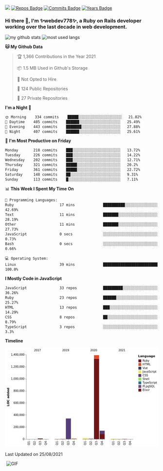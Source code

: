 ![](https://visitor-badge.glitch.me/badge?page_id=webdev778.webdev778)
[![Repos Badge](https://badges.pufler.dev/repos/webdev778)](https://badges.pufler.dev)
[![Commits Badge](https://badges.pufler.dev/commits/monthly/webdev778)](https://badges.pufler.dev)
[![Years Badge](https://badges.pufler.dev/years/webdev778)](https://badges.pufler.dev)
### Hi there 👋, I'm ✨webdev778✨, a Ruby on Rails developer working over the last decade in web development.


![my github stats](https://github-readme-stats.vercel.app/api?username=webdev778&show_icons=true&theme=tokyonight&line_height=27)
![most used langs](https://github-readme-stats.vercel.app/api/top-langs/?username=webdev778&hide=css,html&theme=tokyonight)

<!--START_SECTION:waka-->
**🐱 My Github Data** 

> 🏆 1,366 Contributions in the Year 2021
 > 
> 📦 1.5 MB Used in Github's Storage 
 > 
> 🚫 Not Opted to Hire
 > 
> 📜 124 Public Repositories 
 > 
> 🔑 27 Private Repositories  
 > 
**I'm a Night 🦉** 

```text
🌞 Morning    334 commits    █████░░░░░░░░░░░░░░░░░░░░   21.02% 
🌆 Daytime    405 commits    ██████░░░░░░░░░░░░░░░░░░░   25.49% 
🌃 Evening    443 commits    ███████░░░░░░░░░░░░░░░░░░   27.88% 
🌙 Night      407 commits    ██████░░░░░░░░░░░░░░░░░░░   25.61%

```
📅 **I'm Most Productive on Friday** 

```text
Monday       218 commits    ███░░░░░░░░░░░░░░░░░░░░░░   13.72% 
Tuesday      226 commits    ███░░░░░░░░░░░░░░░░░░░░░░   14.22% 
Wednesday    202 commits    ███░░░░░░░░░░░░░░░░░░░░░░   12.71% 
Thursday     321 commits    █████░░░░░░░░░░░░░░░░░░░░   20.2% 
Friday       361 commits    █████░░░░░░░░░░░░░░░░░░░░   22.72% 
Saturday     148 commits    ██░░░░░░░░░░░░░░░░░░░░░░░   9.31% 
Sunday       113 commits    █░░░░░░░░░░░░░░░░░░░░░░░░   7.11%

```


📊 **This Week I Spent My Time On** 

```text
💬 Programming Languages: 
Ruby                     17 mins             ██████████░░░░░░░░░░░░░░░   42.69% 
Text                     11 mins             ███████░░░░░░░░░░░░░░░░░░   28.19% 
Other                    11 mins             ███████░░░░░░░░░░░░░░░░░░   27.73% 
JavaScript               0 secs              ░░░░░░░░░░░░░░░░░░░░░░░░░   0.73% 
Bash                     0 secs              ░░░░░░░░░░░░░░░░░░░░░░░░░   0.66%

💻 Operating System: 
Linux                    39 mins             █████████████████████████   100.0%

```

**I Mostly Code in JavaScript** 

```text
JavaScript               33 repos            █████████░░░░░░░░░░░░░░░░   36.26% 
Ruby                     23 repos            ██████░░░░░░░░░░░░░░░░░░░   25.27% 
HTML                     13 repos            ███░░░░░░░░░░░░░░░░░░░░░░   14.29% 
CSS                      8 repos             ██░░░░░░░░░░░░░░░░░░░░░░░   8.79% 
TypeScript               3 repos             ░░░░░░░░░░░░░░░░░░░░░░░░░   3.3%

```


**Timeline**

![Chart not found](https://raw.githubusercontent.com/webdev778/webdev778/master/charts/bar_graph.png) 


 Last Updated on 25/08/2021
<!--END_SECTION:waka-->

<img align="right" alt="GIF" src="https://github.com/webdev778/webdev778/blob/main/code.gif?raw=true" width="500" height="320" />

<!--
**webdev778/webdev778** is a ✨ _special_ ✨ repository because its `README.md` (this file) appears on your GitHub profile.

Here are some ideas to get you started:

- 🔭 I’m currently working on ...
- 🌱 I’m currently learning ...
- 👯 I’m looking to collaborate on ...
- 🤔 I’m looking for help with ...
- 💬 Ask me about ...
- 📫 How to reach me: ...
- 😄 Pronouns: ...
- ⚡ Fun fact: ...
-->
